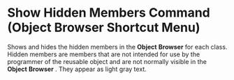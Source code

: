 
# Show Hidden Members Command (Object Browser Shortcut Menu)

Shows and hides the hidden members in the  **Object** **Browser** for each class. Hidden members are members that are not intended for use by the programmer of the reusable object and are not normally visible in the **Object** **Browser** . They appear as light gray text.

